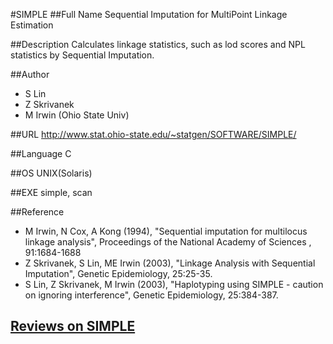 #SIMPLE
##Full Name
Sequential Imputation for MultiPoint Linkage Estimation

##Description
Calculates linkage statistics, such as lod scores and NPL statistics by Sequential Imputation.

##Author
* S Lin
* Z Skrivanek
* M Irwin (Ohio State Univ)

##URL
http://www.stat.ohio-state.edu/~statgen/SOFTWARE/SIMPLE/

##Language
C

##OS
UNIX(Solaris)

##EXE
simple, scan

##Reference
* M Irwin, N Cox, A Kong (1994), "Sequential imputation for multilocus linkage analysis", Proceedings of the National Academy of Sciences , 91:1684-1688
* Z Skrivanek, S Lin, ME Irwin (2003), "Linkage Analysis with Sequential Imputation", Genetic Epidemiology, 25:25-35.
* S Lin, Z Skrivanek, M Irwin (2003), "Haplotyping using SIMPLE - caution on ignoring interference", Genetic Epidemiology, 25:384-387.


## [Reviews on SIMPLE](https://github.com/gaow/genetic-analysis-software/issues/519)